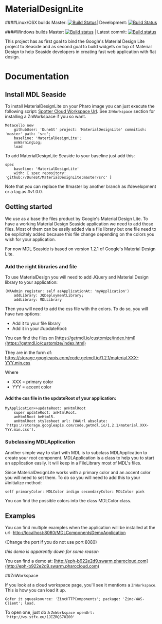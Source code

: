 # MaterialDesignLite

####Linux/OSX builds
Master: [![Build Status](https://travis-ci.org/DuneSt/MaterialDesignLite.svg?branch=master)](https://travis-ci.org/DuneSt/MaterialDesignLite)| Development: [![Build Status](https://travis-ci.org/DuneSt/MaterialDesignLite.svg?branch=development)](https://travis-ci.org/DuneSt/MaterialDesignLite)

####Windows builds
Master: [![Build status](https://ci.appveyor.com/api/projects/status/1d20eiwk92jpgfni/branch/master?svg=true)](https://ci.appveyor.com/project/jecisc/materialdesignlite/branch/master) | Latest commit: [![Build status](https://ci.appveyor.com/api/projects/status/1d20eiwk92jpgfni?svg=true)](https://ci.appveyor.com/project/jecisc/materialdesignlite)


This project has as first goal to bind the Google's Material Design Lite project to Seaside and as second goal to build widgets on top of Material Design to help Seaside developers in creating fast web application with flat design. 

# Documentation

## Install MDL Seaside

To install MaterialDesignLite on your Pharo image you can just execute the following script:  [Spotter Cloud Workspace Url](http://ws.stfx.eu/1JIZRQS7OI00). See ``ZnWorkspace`` section for installing a ZnWorkspace if you so want.

    Metacello new
    	githubUser: 'DuneSt' project: 'MaterialDesignLite' commitish: 'master' path: 'src';
    	baseline: 'MaterialDesignLite';
    	onWarningLog;
    	load

To add MaterialDesignLite Seaside to your baseline just add this: 

    spec
    	baseline: 'MaterialDesignLite'
    	with: [ spec repository: 'github://DuneSt/MaterialDesignLite:master/src' ]
    	
Note that you can replace the #master by another branch as #development or a tag as #v1.0.0.

## Getting started

We use as a base the files product by Google's Material Design Lite. To have a working Material Design Seaside application we need to add those files. 
Most of them can be easily added via a file library but one file need to be explicitely added because this file change depending on the colors you wish for your application.

For now MDL Seaside is based on version 1.2.1 of Google's Material Design Lite.

### Add the right libraries and file

To use MaterialDesign you will need to add JQuery and Material Design library to your application:

	(WAAdmin register: self asApplicationAt: 'myApplication')
		addLibrary: JQDeploymentLibrary;
		addLibrary: MDLLibrary
		
Then you will need to add the css file with the colors. To do so, you will have two options:
 * Add it to your file library
 * Add it in your #updateRoot: 

You can find the files on [https://getmdl.io/customize/index.html](https://getmdl.io/customize/index.html)

They are in the form of: https://storage.googleapis.com/code.getmdl.io/1.2.1/material.XXX-YYY.min.css

Where 	    
 * XXX = primary color
 * YYY = accent color

#### Add the css file in the updateRoot of your application:

    MyApplication>>updateRoot: anHtmlRoot
	    super updateRoot: anHtmlRoot.
	    anHtmlRoot beHtml5.
	    anHtmlRoot stylesheet url: (WAUrl absolute: 'https://storage.googleapis.com/code.getmdl.io/1.2.1/material.XXX-YYY.min.css').


### Subclassing MDLApplication

Another simple way to start with MDL is to subclass MDLApplication to create your root component.
MDLApplication is a class to help you to start an application easily. It will keep in a FileLibrary most of MDL's files.

Since MaterialDesignLite works with a primary color and an accent color you will need to set them. To do so you will need to add this to your #initialize method:

    self primaryColor: MDLColor indigo secondaryColor: MDLColor pink
    
You can find the possible colors into the class MDLColor class.
	
## Examples

You can find multiple examples when the application will be installed at the url: [http://localhost:8080/MDLComponentsDemoApplication](http://localhost:8080/MDLComponentsDemoApplication)

(Change the port if you do not use port 8080)

_this demo is apparently down for some reason_

You can find a demo at: [http://eph-b922e2d9.swarm.pharocloud.com](http://eph-b922e2d9.swarm.pharocloud.com)

##ZnWorkspace

If you look at a cloud workspace page, you'll see it mentions a `ZnWorkspace`. This is how you can load it up.

``
Gofer it
  squeaksource: 'ZincHTTPComponents';
  package: 'Zinc-WWS-Client';
  load.
``

To open one, just do a 
``ZnWorkspace openUrl: 'http://ws.stfx.eu/1JIZRQS7OI00'``

  
  
